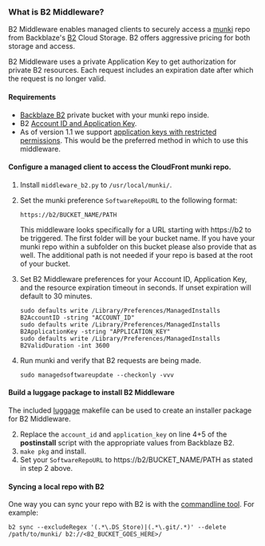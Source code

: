 ### What is B2 Middleware?
B2 Middleware enables managed clients to securely access a [munki][0] repo from Backblaze's [B2][1] Cloud Storage. B2 offers aggressive pricing for both storage and access.

B2 Middleware uses a private Application Key to get authorization for private B2 resources. Each request includes an expiration date after which the request is no longer valid.

#### Requirements
* [Backblaze B2][1] private bucket with your munki repo inside.
* B2 [Account ID and Application Key][2].
 * As of version 1.1 we support [application keys with restricted permissions][5]. This would be the preferred method in which to use this middleware.

#### Configure a managed client to access the CloudFront munki repo.
1. Install ```middleware_b2.py``` to ```/usr/local/munki/```.
2. Set the munki preference ```SoftwareRepoURL``` to the following format:

    ```
    https://b2/BUCKET_NAME/PATH
    ```
    This middleware looks specifically for a URL starting with https://b2 to be triggered.  The first folder will be your bucket name.  If you have your munki repo within a subfolder on this bucket please also provide that as well.  The additional path is not needed if your repo is based at the root of your bucket.
3. Set B2 Middleware preferences for your Account ID, Application Key, and the resource expiration timeout in seconds. If unset expiration will default to 30 minutes.

    ```
    sudo defaults write /Library/Preferences/ManagedInstalls B2AccountID -string "ACCOUNT_ID"
    sudo defaults write /Library/Preferences/ManagedInstalls B2ApplicationKey -string "APPLICATION_KEY"
    sudo defaults write /Library/Preferences/ManagedInstalls B2ValidDuration -int 3600
    ```
4. Run munki and verify that B2 requests are being made.

    ```
    sudo managedsoftwareupdate --checkonly -vvv
    ```


#### Build a luggage package to install B2 Middleware
The included [luggage][3] makefile can be used to create an installer package for B2 Middleware.

2. Replace the `account_id` and `application_key` on line 4+5 of the **postinstall** script with the appropriate values from Backblaze B2.
3. ```make pkg``` and install.
4. Set your ```SoftwareRepoURL``` to https://b2/BUCKET_NAME/PATH as stated in step 2 above.

#### Syncing a local repo with B2
One way you can sync your repo with B2 is with the [commandline tool][4]. For example:

```
b2 sync --excludeRegex '(.*\.DS_Store)|(.*\.git/.*)' --delete /path/to/munki/ b2://<B2_BUCKET_GOES_HERE>/
  ```

[0]: https://github.com/munki/munki
[1]: https://www.backblaze.com/b2/cloud-storage.html
[2]: https://help.backblaze.com/hc/en-us/articles/224991568-Where-can-I-find-my-Account-ID-and-Application-Key-
[3]:https://github.com/unixorn/luggage
[4]:https://www.backblaze.com/b2/docs/quick_command_line.html
[5]:https://www.backblaze.com/b2/docs/application_keys.html
